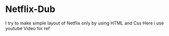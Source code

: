 # Netflix-Dub
I try to make simple layout of Netflix only by using HTML and Css
Here i use youtube Video for ref
